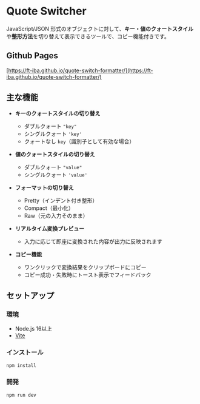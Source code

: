 # Quote Switcher

JavaScript/JSON 形式のオブジェクトに対して、**キー・値のクォートスタイル**や**整形方法**を切り替えて表示できるツールで、コピー機能付きです。

## Github Pages
[https://ft-iba.github.io/quote-switch-formatter/](https://ft-iba.github.io/quote-switch-formatter/)

## 主な機能

- **キーのクォートスタイルの切り替え**
  - ダブルクォート `"key"`
  - シングルクォート `'key'`
  - クォートなし `key`（識別子として有効な場合）

- **値のクォートスタイルの切り替え**
  - ダブルクォート `"value"`
  - シングルクォート `'value'`

- **フォーマットの切り替え**
  - Pretty（インデント付き整形）
  - Compact（最小化）
  - Raw（元の入力そのまま）

- **リアルタイム変換プレビュー**
  - 入力に応じて即座に変換された内容が出力に反映されます

- **コピー機能**
  - ワンクリックで変換結果をクリップボードにコピー
  - コピー成功・失敗時にトースト表示でフィードバック

## セットアップ

### 環境

- Node.js 16以上
- [Vite](https://vitejs.dev/)

### インストール

```bash
npm install
```

### 開発
```bash
npm run dev
```